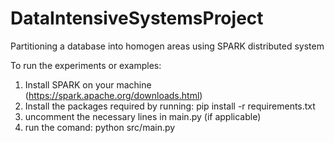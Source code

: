 # DataIntensiveSystemsProject
Partitioning a database into homogen areas using SPARK distributed system 

To run the experiments or examples:
1) Install SPARK on your machine (https://spark.apache.org/downloads.html)
2) Install the packages required by running: pip install -r requirements.txt
3) uncomment the necessary lines in main.py (if applicable)
4) run the comand: python src/main.py